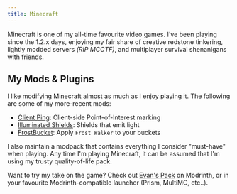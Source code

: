 ```yaml
---
title: Minecraft
---
```


Minecraft is one of my all-time favourite video games. I've been playing since the 1.2.x days, enjoying my fair share of creative redstone tinkering, lightly modded servers *(RIP MCCTF)*, and multiplayer survival shenanigans with friends.

## My Mods & Plugins

I like modifying Minecraft almost as much as I enjoy playing it. The following are some of my more-recent mods:

- [Client Ping](@/games/minecraft/modding/client-ping.md): Client-side Point-of-Interest marking
- [Illuminated Shields](@/games/minecraft/modding/illuminated-shields.md): Shields that emit light
- [FrostBucket](@/games/minecraft/modding/frost-bucket.md): Apply `Frost Walker` to your buckets

I also maintain a modpack that contains everything I consider "must-have" when playing. Any time I'm playing Minecraft, it can be assumed that I'm using my trusty quality-of-life pack. 

Want to try my take on the game? Check out [Evan's Pack](https://modrinth.com/modpack/ewpratten) on Modrinth, or in your favourite Modrinth-compatible launcher (Prism, MultiMC, etc..).